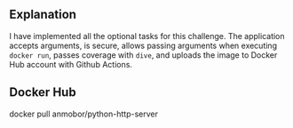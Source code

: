 ## Explanation
I have implemented all the optional tasks for this challenge. The application accepts arguments, is secure, allows passing arguments when executing `docker run`, passes coverage with `dive`, and uploads the image to Docker Hub account with Github Actions.

## Docker Hub
docker pull anmobor/python-http-server